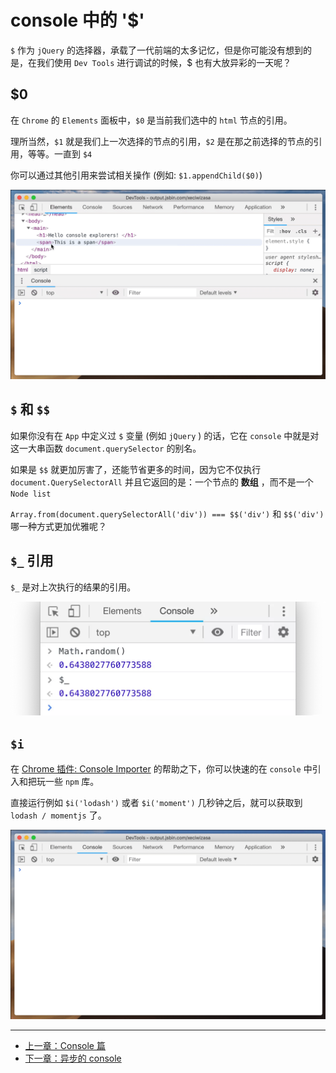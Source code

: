 # console 中的 '$'

`$` 作为 `jQuery` 的选择器，承载了一代前端的太多记忆，但是你可能没有想到的是，在我们使用 `Dev Tools` 进行调试的时候，$ 也有大放异彩的一天呢？


## $0

在 `Chrome` 的 `Elements` 面板中，`$0` 是当前我们选中的 `html` 节点的引用。

理所当然，`$1` 就是我们上一次选择的节点的引用，`$2` 是在那之前选择的节点的引用，等等。一直到 `$4`

你可以通过其他引用来尝试相关操作 (例如: `$1.appendChild($0)`)

![](./assets/console/$.gif)

## `$` 和 `$$`

如果你没有在 `App` 中定义过 `$` 变量 (例如 `jQuery` ) 的话，它在 `console` 中就是对这一大串函数 `document.querySelector` 的别名。

如果是 `$$` 就更加厉害了，还能节省更多的时间，因为它不仅执行 `document.QuerySelectorAll` 并且它返回的是：一个节点的 **数组** ，而不是一个 `Node list`

`Array.from(document.querySelectorAll('div')) === $$('div')` 和 `$$('div')` 哪一种方式更加优雅呢？

## `$_` 引用

`$_` 是对上次执行的结果的引用。

![](./assets/console/$_.png)


## `$i`

在 [Chrome 插件: Console Importer](https://www.crx4chrome.com/extensions/hgajpakhafplebkdljleajgbpdmplhie/) 的帮助之下，你可以快速的在 `console` 中引入和把玩一些 `npm` 库。

直接运行例如 `$i('lodash')` 或者 `$i('moment')` 几秒钟之后，就可以获取到 `lodash / momentjs` 了。

![](./assets/console/$i.gif)

---

- [上一章：Console 篇](README.md)
- [下一章：异步的 console](async.md)